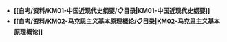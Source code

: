 - **[[自考/资料/KM01-中国近现代史纲要/📋目录|KM01-中国近现代史纲要]]**
- **[[自考/资料/KM02-马克思主义基本原理概论/📋目录|KM02-马克思主义基本原理概论]]**
